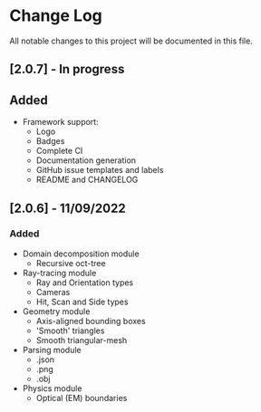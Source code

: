 # Change Log

All notable changes to this project will be documented in this file.

## [2.0.7] - In progress

## Added

-   Framework support:
    -   Logo
    -   Badges
    -   Complete CI
    -   Documentation generation
    -   GitHub issue templates and labels
    -   README and CHANGELOG

## [2.0.6] - 11/09/2022

### Added

-   Domain decomposition module
    -   Recursive oct-tree
-   Ray-tracing module
    -   Ray and Orientation types
    -   Cameras
    -   Hit, Scan and Side types
-   Geometry module
    -   Axis-aligned bounding boxes
    -   'Smooth' triangles
    -   Smooth triangular-mesh
-   Parsing module
    -   .json
    -   .png
    -   .obj
-   Physics module
    -   Optical (EM) boundaries
